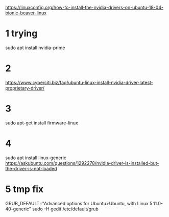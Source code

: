 https://linuxconfig.org/how-to-install-the-nvidia-drivers-on-ubuntu-18-04-bionic-beaver-linux

# 1  trying 
sudo apt install nvidia-prime

# 2 
https://www.cyberciti.biz/faq/ubuntu-linux-install-nvidia-driver-latest-proprietary-driver/


# 3 
sudo apt-get install firmware-linux

# 4
sudo apt install linux-generic
https://askubuntu.com/questions/1292278/nvidia-driver-is-installed-but-the-driver-is-not-loaded


# 5 tmp fix 
GRUB_DEFAULT="Advanced options for Ubuntu>Ubuntu, with Linux 5.11.0-40-generic"
sudo -H gedit /etc/default/grub
